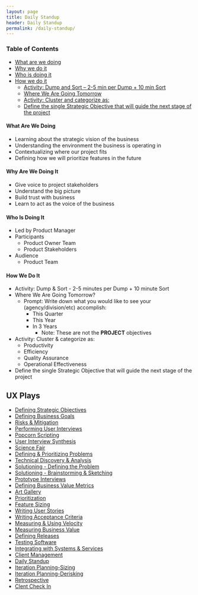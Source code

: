 ```yaml
---
layout: page
title: Daily Standup
header: Daily Standup
permalink: /daily-standup/
---
```

<div class="row">
    <div class="col-md-3">
        <div class="toc">
            <h3>Table of Contents</h3>
                <ul>
                    <li>
                        <a href="#DSO-What">
                            What are we doing
                        </a>
                    </li>
                    <li>
                        <a href="#DSO-Why">
                            Why we do it
                        </a>
                    </li>
                    <li>
                        <a href="#DSO-Who">
                            Who is doing it
                        </a>
                    </li>
                    <li>
                        <a href="#DSO-How">
                            How we do it
                        </a>
                        <ul>
                            <li>
                                <a href="#DSO-DumpSort">
                                    Activity: Dump and Sort – 2-5 min per Dump + 10 min Sort
                                </a>
                            </li>
                            <li>
                                <a href="#DSO-Where">
                                    Where We Are Going Tomorrow
                                </a>
                            </li>
                            <li>
                                <a href="#DSO-Activity">
                                    Activity: Cluster and categorize as:
                                </a>
                            </li>
                            <li>
                                <a href="#DSO-Define">
                                    Define the single Strategic Objective that will guide the                                                       next stage of the project
                                </a>
                            </li>
                        </ul>
                    </li>
                   </ul>
        </div>
    </div>
    <div class="col-md-6">
        <h4 class="DSO-What" id="DSO-What">
            What Are We Doing
        </h4>
	<ul>
        <li>Learning about the strategic vision of the business</li>
        <li>Understanding the environment the business is operating in</li>
        <li>Contextualizing where our project fits</li>
        <li>Defining how we will prioritize features in the future</li>
	</ul>
        <h4 class="DSO-Why" id="DSO-Why">
            Why Are We Doing It
        </h4>
    <ul>
        <li>Give voice to project stakeholders</li>
        <li>Understand the big picture</li>
        <li>Build trust with business</li>
        <li>Learn to act as the voice of the business</li>
	</ul>
        <h4 class="DSO-Who" id="DSO-Who">
            Who Is Doing It
        </h4>
<ul>
   <li>Led by Product Manager</li>
   <li>Participants
    	<ul>
        	<li>Product Owner Team</li>
        	<li>Product Stakeholders</li>
    	</ul>
   </li>
   <li>Audience
    	<ul>
            <li>Product Team</li>
       </ul>    
   </li>
</ul>
<h4 class="DSO-How" id="DSO-How">
    How We Do It
</h4>
<ul>
    <li class="DSO-DumpSort" id="DSO-DumpSort">Activity: Dump &amp; Sort - 2-5 minutes per Dump + 10 minute Sort</li>
    <li class="DSO-Where" id="DSO-Where">Where We Are Going Tomorrow?
        <ul>
            <li>Prompt: Write down what you would like to see your (agency/division/etc) accomplish:
                <ul>
                    <li>This Quarter</li>
                    <li>This Year</li>
                    <li>In 3 Years
                    	<ul>
                            <li>Note: These are not the <b>PROJECT</b> objectives</li>
                        </ul>
                    </li>
                </ul>
            </li>
        </ul>
    </li>
    <li class="DSO-Activity" id="DSO-Activity">Activity: Cluster &amp; categorize as:
        <ul>
            <li>Productivity</li>
            <li>Efficiency</li>
            <li>Quality Assurance</li>
            <li>Operational Effectiveness</li>
        </ul>
    </li>
    <li class="DSO-Define" id="DSO-Define">Define the single Strategic Objective that will guide the next stage of the project</li>
</ul>
    </div>
    <div class="col-md-3">
        <div class="sideLinks">
            <h2>UX Plays</h2>
                <ul>
                    <li><a href="{{ site.baseurl }}/strategic-objectives">Defining Strategic Objectives</a></li>
                    <li><a href="{{ site.baseurl }}/business-goals">Defining Business Goals</a></li>
                    <li><a href="{{ site.baseurl }}/risks-mitigation">Risks &amp; Mitigation</a></li>
                    <li><a href="{{ site.baseurl }}/user-interviews">Performing User Interviews</a></li>
                    <li><a href="{{ site.baseurl }}/popcorn-scripting">Popcorn Scripting</a></li>
                    <li><a href="{{ site.baseurl }}/interview-synthesis">User Interview Synthesis</a></li>
                    <li><a href="{{ site.baseurl }}/science-fair">Science Fair</a></li>
                    <li><a href="{{ site.baseurl }}/defining-problems">Defining &amp; Prioritizing Problems</a></li>
                    <li><a href="{{ site.baseurl }}/technical-discovery">Technical Discovery &amp; Analysis</a></li>
                    <li><a href="{{ site.baseurl }}/solutioning-problem">Solutioning - Defining the Problem</a></li>
                    <li><a href="{{ site.baseurl }}/solutioning-sketching">Solutioning - Brainstorming &amp; Sketching</a></li>
                    <li><a href="{{ site.baseurl }}/prototype-interviews">Prototype Interviews</a></li>
                    <li><a href="{{ site.baseurl }}/business-metrics">Defining Business Value Metrics</a></li>
                    <li><a href="{{ site.baseurl }}/art-gallery">Art Gallery</a></li>
                    <li><a href="{{ site.baseurl }}/prioritization">Prioritization</a></li>
                    <li><a href="{{ site.baseurl }}/feature-sizing">Feature Sizing</a></li>
                    <li><a href="{{ site.baseurl }}/user-stories">Writing User Stories</a></li>
                    <li><a href="{{ site.baseurl }}/acceptance-criteria">Writing Acceptance Criteria</a></li>
                    <li><a href="{{ site.baseurl }}/measuring-velocity">Measuring &amp; Using Velocity</a></li>
                    <li><a href="{{ site.baseurl }}/measuring-value">Measuring Business Value</a></li>
                    <li><a href="{{ site.baseurl }}/defining-releases">Defining Releases</a></li>
                    <li><a href="{{ site.baseurl }}/testing-software">Testing Software</a></li>
                    <li><a href="{{ site.baseurl }}/system-services">Integrating with Systems &amp; Services</a></li>
                    <li><a href="{{ site.baseurl }}/client-management">Client Management</a></li>
                    <li><a href="{{ site.baseurl }}/daily-standup">Daily Standup</a></li>
                    <li><a href="{{ site.baseurl }}/sizing">Iteration Planning-Sizing</a></li>
                    <li><a href="{{ site.baseurl }}/derisking">Iteration Planning-Derisking</a></li>
                    <li><a href="{{ site.baseurl }}/retrospective">Retrospective</a></li>
                    <li><a href="{{ site.baseurl }}/check-in">Clent Check In</a></li>
                </ul>
          </div>
    </div>
</div>
